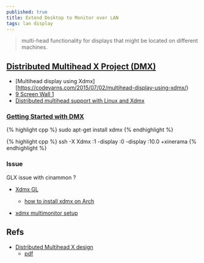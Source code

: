```yaml
---
published: true
title: Extend Desktop to Monitor over LAN
tags: lan display
---
```

>  multi-head functionality for displays that might be located on different machines.

## [Distributed Multihead X Project (DMX)](http://dmx.sourceforge.net/)

- [Multihead display using Xdmx][https://codeyarns.com/2015/07/02/multihead-display-using-xdmx/)
- [9 Screen Wall 1](https://nurdspace.nl/9_Screen_Wall_1)
- [Distributed multihead support with Linux and Xdmx](https://www.ibm.com/developerworks/library/os-mltihed/index.html)

### [Getting Started with DMX](http://dmx.sourceforge.net/dmx-start.html)

{% highlight cpp %}
sudo apt-get install xdmx
{% endhighlight %}

{% highlight cpp %}
ssh -X 
Xdmx :1 -display :0 -display :10.0 +xinerama
{% endhighlight %}

### Issue

GLX issue with cinammon ?
- [Xdmx GL](https://bbs.archlinux.org/viewtopic.php?id=252376)
	- [how to install xdmx on Arch](https://bbs.archlinux.org/viewtopic.php?id=251808)

- [xdmx multimonitor setup](https://askubuntu.com/questions/530130/xdmx-multimonitor-setup)

## Refs
- [Distributed Multihead X design](http://dmx.sourceforge.net/dmx.html)
	- [pdf](http://www.xfree86.org/current/dmx.pdf)
